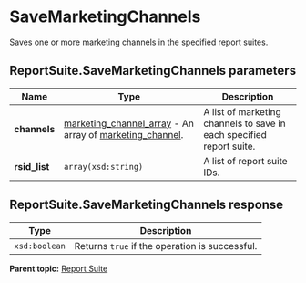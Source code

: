 # SaveMarketingChannels

Saves one or more marketing channels in the specified report suites.

## ReportSuite.SaveMarketingChannels parameters

|Name|Type|Description|
|----|----|-----------|
| **channels** |  [marketing\_channel\_array](../../data_types/r_marketing_channel_array.md#) - An array of [marketing\_channel](../../data_types/r_marketing_channel.md#). |A list of marketing channels to save in each specified report suite.|
| **rsid\_list** | `array(xsd:string)` |A list of report suite IDs.|

## ReportSuite.SaveMarketingChannels response

|Type|Description|
|----|-----------|
| `xsd:boolean` |Returns `true` if the operation is successful.|

**Parent topic:** [Report Suite](../../methods/report_suite/r_methods_reportsuite.md)

